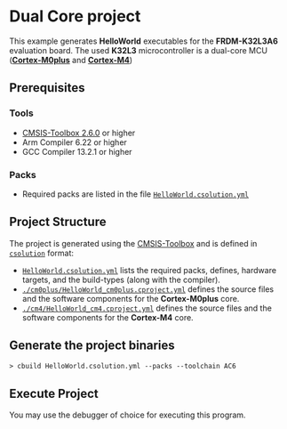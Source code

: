 # Dual Core project

This example generates **HelloWorld** executables for the **FRDM-K32L3A6** evaluation board. The used **K32L3** microcontroller is a dual-core MCU ([**Cortex-M0plus**](https://developer.arm.com/Processors/Cortex-M0-Plus) and [**Cortex-M4**](https://developer.arm.com/Processors/Cortex-M4))

## Prerequisites

### Tools

- [CMSIS-Toolbox 2.6.0](https://github.com/Open-CMSIS-Pack/cmsis-toolbox/releases) or higher
- Arm Compiler 6.22 or higher
- GCC Compiler 13.2.1 or higher

### Packs

- Required packs are listed in the file [`HelloWorld.csolution.yml`](./HelloWorld.csolution.yml)

## Project Structure

The project is generated using the [CMSIS-Toolbox](https://open-cmsis-pack.github.io/cmsis-toolbox/build-overview.md) and is defined in [`csolution`](https://open-cmsis-pack.github.io/cmsis-toolbox/YML-Input-Format.md) format:

- [`HelloWorld.csolution.yml`](./HelloWorld.csolution.yml) lists the required packs, defines, hardware targets, and the build-types (along with the compiler).
- [`./cm0plus/HelloWorld_cm0plus.cproject.yml`](./cm0plus/HelloWorld_cm0plus.cproject.yml) defines the source files and the software components for the **Cortex-M0plus** core.
- [`./cm4/HelloWorld_cm4.cproject.yml`](./cm4/HelloWorld_cm4.cproject.yml) defines the source files and the software components for the **Cortex-M4** core.

## Generate the project binaries

```txt
> cbuild HelloWorld.csolution.yml --packs --toolchain AC6
```

## Execute Project

You may use the debugger of choice for executing this program.
